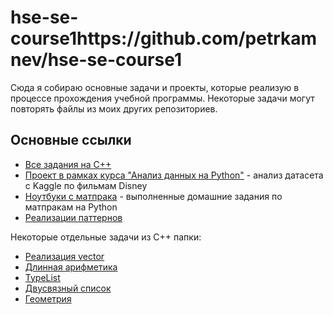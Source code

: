 # hse-se-course1https://github.com/petrkamnev/hse-se-course1
Сюда я собираю основные задачи и проекты, которые реализую в процессе прохождения учебной программы. Некоторые задачи могут повторять файлы из моих других репозиториев.

## Основные cсылки
- [Все задания на C++](/cpp)
- [Проект в рамках курса "Анализ данных на Python"](/disney-python-analysis) - анализ датасета с Kaggle по фильмам Disney
- [Ноутбуки с матпрака](/math-practice-python) - выполненные домашние задания по матпракам на Python
- [Реализации паттернов](/patterns)

Некоторые отдельные задачи из C++ папки:
- [Реализация vector](cpp/vector)
- [Длинная арифметика](cpp/BigInteger)
- [TypeList](cpp/TypeList)
- [Двусвязный список](cpp/List)
- [Геометрия](cpp/Geometry)
